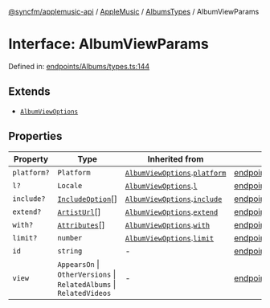 [@syncfm/applemusic-api](../../../../../../globals.md) / [AppleMusic](../../../index.md) / [AlbumsTypes](../index.md) / AlbumViewParams

# Interface: AlbumViewParams

Defined in: [endpoints/Albums/types.ts:144](https://github.com/sync-fm/applemusic-api/blob/9471caba6a6b5bc92263ffc6e5d9c04672ec1f7f/src/endpoints/Albums/types.ts#L144)

## Extends

- [`AlbumViewOptions`](AlbumViewOptions.md)

## Properties

| Property | Type | Inherited from | Defined in |
| ------ | ------ | ------ | ------ |
| <a id="platform"></a> `platform?` | `Platform` | [`AlbumViewOptions`](AlbumViewOptions.md).[`platform`](AlbumViewOptions.md#platform) | [endpoints/Albums/types.ts:136](https://github.com/sync-fm/applemusic-api/blob/9471caba6a6b5bc92263ffc6e5d9c04672ec1f7f/src/endpoints/Albums/types.ts#L136) |
| <a id="l"></a> `l?` | `Locale` | [`AlbumViewOptions`](AlbumViewOptions.md).[`l`](AlbumViewOptions.md#l) | [endpoints/Albums/types.ts:137](https://github.com/sync-fm/applemusic-api/blob/9471caba6a6b5bc92263ffc6e5d9c04672ec1f7f/src/endpoints/Albums/types.ts#L137) |
| <a id="include"></a> `include?` | [`IncludeOption`](../enumerations/IncludeOption.md)[] | [`AlbumViewOptions`](AlbumViewOptions.md).[`include`](AlbumViewOptions.md#include) | [endpoints/Albums/types.ts:138](https://github.com/sync-fm/applemusic-api/blob/9471caba6a6b5bc92263ffc6e5d9c04672ec1f7f/src/endpoints/Albums/types.ts#L138) |
| <a id="extend"></a> `extend?` | [`ArtistUrl`](../enumerations/ExtendOption.md#artisturl)[] | [`AlbumViewOptions`](AlbumViewOptions.md).[`extend`](AlbumViewOptions.md#extend) | [endpoints/Albums/types.ts:139](https://github.com/sync-fm/applemusic-api/blob/9471caba6a6b5bc92263ffc6e5d9c04672ec1f7f/src/endpoints/Albums/types.ts#L139) |
| <a id="with"></a> `with?` | [`Attributes`](../enumerations/WithOption.md#attributes)[] | [`AlbumViewOptions`](AlbumViewOptions.md).[`with`](AlbumViewOptions.md#with) | [endpoints/Albums/types.ts:140](https://github.com/sync-fm/applemusic-api/blob/9471caba6a6b5bc92263ffc6e5d9c04672ec1f7f/src/endpoints/Albums/types.ts#L140) |
| <a id="limit"></a> `limit?` | `number` | [`AlbumViewOptions`](AlbumViewOptions.md).[`limit`](AlbumViewOptions.md#limit) | [endpoints/Albums/types.ts:141](https://github.com/sync-fm/applemusic-api/blob/9471caba6a6b5bc92263ffc6e5d9c04672ec1f7f/src/endpoints/Albums/types.ts#L141) |
| <a id="id"></a> `id` | `string` | - | [endpoints/Albums/types.ts:145](https://github.com/sync-fm/applemusic-api/blob/9471caba6a6b5bc92263ffc6e5d9c04672ec1f7f/src/endpoints/Albums/types.ts#L145) |
| <a id="view"></a> `view` | `AppearsOn` \| `OtherVersions` \| `RelatedAlbums` \| `RelatedVideos` | - | [endpoints/Albums/types.ts:146](https://github.com/sync-fm/applemusic-api/blob/9471caba6a6b5bc92263ffc6e5d9c04672ec1f7f/src/endpoints/Albums/types.ts#L146) |
